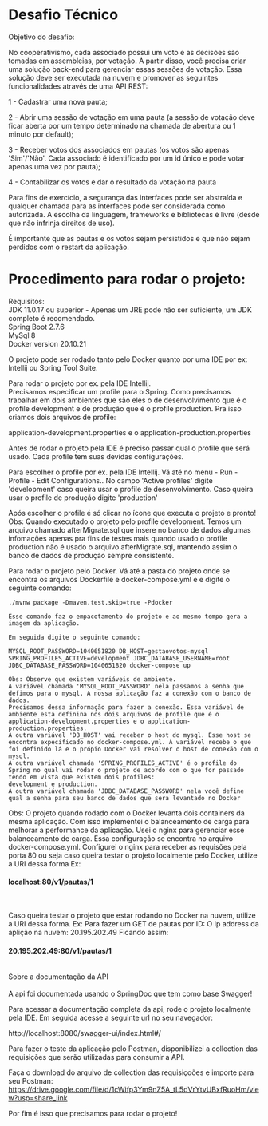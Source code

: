 # Desafio Técnico
   
   Objetivo do desafio: 

   No cooperativismo, cada associado possui um voto e as decisões são tomadas em assembleias, por votação.
   A partir disso, você precisa criar uma solução back-end para gerenciar essas sessões de votação.
   Essa solução deve ser executada na nuvem e promover as seguintes funcionalidades através de uma API REST:

   1 - Cadastrar uma nova pauta;

   2 - Abrir uma sessão de votação em uma pauta (a sessão de votação deve ficar aberta por um tempo
determinado na chamada de abertura ou 1 minuto por default);

   3 - Receber votos dos associados em pautas (os votos são apenas 'Sim'/'Não'. Cada associado é
identificado por um id único e pode votar apenas uma vez por pauta);

   4 - Contabilizar os votos e dar o resultado da votação na pauta

   Para fins de exercício, a segurança das interfaces pode ser abstraída e qualquer chamada para as interfaces
pode ser considerada como autorizada. A escolha da linguagem, frameworks e bibliotecas é livre (desde que
não infrinja direitos de uso).

   É importante que as pautas e os votos sejam persistidos e que não sejam perdidos com o restart da aplicação.
   

   # Procedimento para rodar o projeto: 
   
   Requisitos:  <br>
   JDK 11.0.17 ou superior - Apenas um JRE pode não ser suficiente, um JDK completo é recomendado.  <br>
   Spring Boot 2.7.6  <br>
   MySql 8  <br>
   Docker version 20.10.21  <br>

   
   O projeto pode ser rodado tanto pelo Docker quanto por uma IDE por ex: Intellij ou Spring Tool Suite.
   
   Para rodar o projeto por ex. pela IDE Intellij. <br>
   Precisamos especificar um profile para o Spring. 
   Como precisamos trabalhar em dois ambientes que são eles o de desenvolvimento que é o profile development e de produção que é o profile production.    Pra isso criamos dois arquivos de profile:
   
   application-development.properties e o
   application-production.properties
   
   Antes de rodar o projeto pela IDE é preciso passar qual o profile que será usado. Cada profile tem suas devidas configurações.
   
   Para escolher o profile por ex. pela IDE Intellij. 
   Vá até no menu - Run - Profile - Edit Configurations.. No campo 'Active profiles' digite 'development' caso queira usar o profile de desenvolvimento. 
   Caso queira usar o profile de produção digite 'production'
   
   Após escolher o profile é só clicar no ícone que executa o projeto e pronto!
   Obs: Quando executado o projeto pelo profile development. Temos um arquivo chamado afterMigrate.sql que insere no banco de dados algumas infomações apenas pra fins de testes mais quando usado o profile production não é usado o arquivo afterMigrate.sql, mantendo assim o banco de dados de produção sempre consistente.
    
    
   Para rodar o projeto pelo Docker. Vá até a pasta do projeto onde se encontra os arquivos Dockerfile e docker-compose.yml e e digite o seguinte comando:
    
    ./mvnw package -Dmaven.test.skip=true -Pdocker

    Esse comando faz o empacotamento do projeto e ao mesmo tempo gera a imagem da aplicação.
    
    Em seguida digite o seguinte comando:
    
    MYSQL_ROOT_PASSWORD=1040651820 DB_HOST=gestaovotos-mysql SPRING_PROFILES_ACTIVE=development JDBC_DATABASE_USERNAME=root JDBC_DATABASE_PASSWORD=1040651820 docker-compose up
    
    Obs: Observe que existem variáveis de ambiente.
    A variável chamada 'MYSQL_ROOT_PASSWORD' nela passamos a senha que defimos para o mysql. A nossa aplicação faz a conexão com o banco de dados.    
    Precisamos dessa informação para fazer a conexão. Essa variável de ambiente esta definina nos dois arquivos de profile que é o application-development.properties e o application-production.properties.
    A outra variável 'DB_HOST' vai receber o host do mysql. Esse host se encontra expecificado no docker-compose.yml. A variável recebe o que foi definido lá e o própio Docker vai resolver o host de conexão com o mysql.
    A outra variável chamada 'SPRING_PROFILES_ACTIVE' é o profile do Spring no qual vai rodar o projeto de acordo com o que for passado tendo em vista que existem dois profiles:
    development e production.
    A outra variável chamada 'JDBC_DATABASE_PASSWORD' nela você define qual a senha para seu banco de dados que sera levantado no Docker
   
    
   Obs: O projeto quando rodado com o Docker levanta dois containers da mesma aplicação. Com isso implementei o balanceamento de carga para melhorar a performance da aplicação. 
   Usei o nginx para gerenciar esse balanceamento de carga. Essa configuração se encontra no arquivo docker-compose.yml. 
   Configurei o nginx para receber as requisões pela porta 80 ou seja caso queira testar o projeto localmente pelo Docker, utilize a URI dessa forma Ex:
   <h4> localhost:80/v1/pautas/1 </h4>
   <br>

   Caso queira testar o projeto que estar rodando no Docker na nuvem, utilize a URI dessa forma. Ex: Para fazer um GET de pautas por ID:
   O Ip address da aplição na nuvem: 20.195.202.49
   Ficando assim:
   
   <h4> 20.195.202.49:80/v1/pautas/1 </h4>
   
   <br>
   Sobre a documentação da API
   <br><br>
   A api foi documentada usando o SpringDoc que tem como base Swagger!
   
   Para acessar a documentação completa da api, rode o projeto localmente pela IDE. Em seguida acesse a seguinte url no seu navegador:
   
   http://localhost:8080/swagger-ui/index.html#/
   
   
   Para fazer o teste da aplicação pelo Postman, disponibilizei a collection das requisições que serão utilizadas para consumir a API.
   
   Faça o download do arquivo de collection das requisiçoões e importe para seu Postman: <br>
   https://drive.google.com/file/d/1cWifp3Ym9nZ5A_tL5dVrYtvUBxfRuoHm/view?usp=share_link
   
 
   Por fim é isso que precisamos para rodar o projeto!
